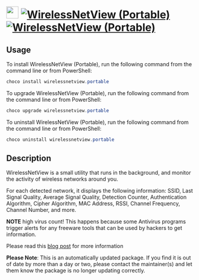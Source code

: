﻿# <img src="https://cdn.jsdelivr.net/gh/mkevenaar/chocolatey-packages@355d7ce6ca37378aa523127e7f4200685ad58121/icons/wirelessnetview.png" width="32" height="32"/> [![WirelessNetView (Portable)](https://img.shields.io/chocolatey/v/wirelessnetview.portable.svg?label=WirelessNetView+(Portable))](https://chocolatey.org/packages/wirelessnetview.portable) [![WirelessNetView (Portable)](https://img.shields.io/chocolatey/dt/wirelessnetview.portable.svg)](https://chocolatey.org/packages/wirelessnetview.portable)

## Usage
To install WirelessNetView (Portable), run the following command from the command line or from PowerShell:
```powershell
choco install wirelessnetview.portable
```

To upgrade WirelessNetView (Portable), run the following command from the command line or from PowerShell:
```powershell
choco upgrade wirelessnetview.portable
```

To uninstall WirelessNetView (Portable), run the following command from the command line or from PowerShell:
```powershell
choco uninstall wirelessnetview.portable
```

## Description
WirelessNetView is a small utility that runs in the background, and monitor the activity of wireless networks around you.

For each detected network, it displays the following information: SSID, Last Signal Quality, Average Signal Quality, Detection Counter, Authentication Algorithm, Cipher Algorithm, MAC Address, RSSI, Channel Frequency, Channel Number, and more.

**NOTE** high virus count! This happens because some Antivirus programs trigger alerts for any freeware tools that can be used by hackers to get information.

Please read this [blog post](http://blog.nirsoft.net/2009/05/17/antivirus-companies-cause-a-big-headache-to-small-developers/) for more information

**Please Note**: This is an automatically updated package. If you find it is
out of date by more than a day or two, please contact the maintainer(s) and
let them know the package is no longer updating correctly.

